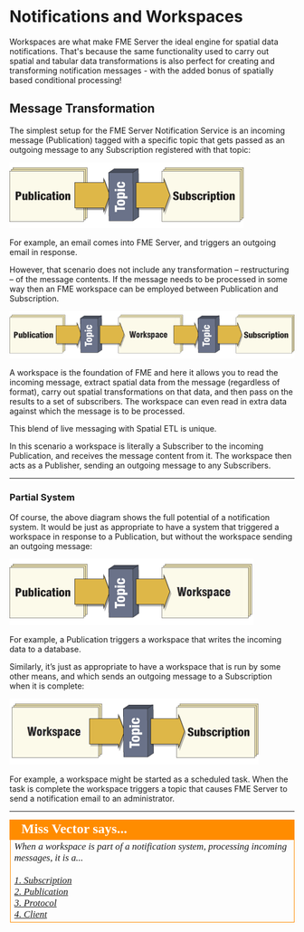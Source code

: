 # Notifications and Workspaces

Workspaces are what make FME Server the ideal engine for spatial data notifications. That's because the same functionality used to carry out spatial and tabular data transformations is also perfect for creating and transforming notification messages - with the added bonus of spatially based conditional processing!


## Message Transformation ##

The simplest setup for the FME Server Notification Service is an incoming message (Publication) tagged with a specific topic that gets passed as an outgoing message to any Subscription registered with that topic:

![](./Images/Img4.013.SimpleNotificationLayout.png)

For example, an email comes into FME Server, and triggers an outgoing email in response.

However, that scenario does not include any transformation – restructuring – of the message contents. If the message needs to be processed in some way then an FME workspace can be employed between Publication and Subscription.

![](./Images/Img4.014.TransformativeNotificationLayout.png)

A workspace is the foundation of FME and here it allows you to read the incoming message, extract spatial data from the message (regardless of format), carry out spatial transformations on that data, and then pass on the results to a set of subscribers. The workspace can even read in extra data against which the message is to be processed.

This blend of live messaging with Spatial ETL is unique.

In this scenario a workspace is literally a Subscriber to the incoming Publication, and receives the message content from it. The workspace then acts as a Publisher, sending an outgoing message to any Subscribers.

---

### Partial System ###

Of course, the above diagram shows the full potential of a notification system. It would be just as appropriate to have a system that triggered a workspace in response to a Publication, but without the workspace sending an outgoing message:

![](./Images/Img4.015.TransformativeNotificationPublicationOnly.png)

For example, a Publication triggers a workspace that writes the incoming data to a database.

Similarly, it’s just as appropriate to have a workspace that is run by some other means, and which sends an outgoing message to a Subscription when it is complete:

![](./Images/Img4.016.TransformativeNotificationSubscriptionOnly.png)

For example, a workspace might be started as a scheduled task. When the task is complete the workspace triggers a topic that causes FME Server to send a notification email to an administrator.

---

<!--Person X Says Section-->

<table style="border-spacing: 0px">
<tr>
<td style="vertical-align:middle;background-color:darkorange;border: 2px solid darkorange">
<i class="fa fa-quote-left fa-lg fa-pull-left fa-fw" style="color:white;padding-right: 12px;vertical-align:text-top"></i>
<span style="color:white;font-size:x-large;font-weight: bold;font-family:serif">Miss Vector says...</span>
</td>
</tr>

<tr>
<td style="border: 1px solid darkorange">
<span style="font-family:serif; font-style:italic; font-size:larger">
When a workspace is part of a notification system, processing incoming messages, it is a...
<br><br><a href="http://52.73.3.37/fmedatastreaming/Manual/QAResponse2017.fmw?chapter=24&question=4&answer=1&DestDataset_TEXTLINE=C%3A%5CFMEOutput%5CQAResponse.html">1. Subscription</a>
<br><a href="http://52.73.3.37/fmedatastreaming/Manual/QAResponse2017.fmw?chapter=24&question=4&answer=2&DestDataset_TEXTLINE=C%3A%5CFMEOutput%5CQAResponse.html">2. Publication</a>
<br><a href="http://52.73.3.37/fmedatastreaming/Manual/QAResponse2017.fmw?chapter=24&question=4&answer=3&DestDataset_TEXTLINE=C%3A%5CFMEOutput%5CQAResponse.html">3. Protocol</a>
<br><a href="http://52.73.3.37/fmedatastreaming/Manual/QAResponse2017.fmw?chapter=24&question=4&answer=4&DestDataset_TEXTLINE=C%3A%5CFMEOutput%5CQAResponse.html">4. Client</a>
</span>
</td>
</tr>
</table>